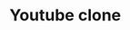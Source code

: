# Youtube clone

<!-- 1. setup tailwind

   - npm install -D tailwindcss
   - npx tailwindcss init
   - Configure your template paths

   ```
   	content: [
   	"./src/**/*.{html,js,ts,jsx,tsx}",
   	],
   ```

   - Add the Tailwind directives to your CSS

   ```
   @tailwind base;
   @tailwind components;
   @tailwind utilities;
   ```

2. Planning

- Head
- Body
  - Sidebar
    - MenuItems
  - MainContainer
    - ButtonList
    - VideoContainer
      - VedioCard -->

<!--
`HOC` -
function that takes in a component return a component
SMALL MODIFICATION


`SEARCH`
making an api call

`debaouncing` :
    typing slow - each and every keystroke - diff. 200ms - suggestion
    typing fast - skipping some of the events - diff 30ms - no suggestion


`Perfomance`:
- Iphone pro max = 14 letter * 1000 = 140000
- with debouncing 3 API calls * 1000 = 3000


`Show Suggestion for better UX`

`Debouncing` with 200ms
    - if keystroke between 2 key strokes is < 200ms  - DECLINE API CALL
    - > 200MS - Make an api call
-->

<!--

  /***
   *
   * Make an api call after every key press but if the difference
   * between 2 API calls is <200ms
   * decline the API call
   *
   * key = i
   * - render the component
   * - call useEffect()
   * - start timer ==> make an api call after 200 ms
   *
   * key - ip
   * - destroy the component (call useEffect return method)
   * - re-render the component
   * - call useEffect (make an api call)
   * - new* start timer -> (make an api call) after 200 ms
   *
   *
   * setTimeout()200ms - declines
   *
   * change
   * - onchange method
   * - changing the state variable
   * - triggers the reconciliation preocess
   * - render once again
   *
   *
   * NEW* TIMER -> fast typing -> declines the `API` call

Structure cache
 *	time complexity to search in arra B(n)

- time complexity to search in Object B(1) - better
-->

<!--
Search -
  Live api
  caching
  debouncing

LRU CACHE - LEAST RECENTLY USED
RESTRICT THE CACHE OBJETC TO STORE 100 KEYS
REMOVE FROM START

FIFO
LIFO
 -->

<!--
COMMENTS

2 LEVEL DEEP - Basic , Reply
n Level nested commnets

UI + DSA + RECURSION

-->

<!--
  streaming chat


-->

<!--
Live chat

  Web Socket - NO INTERVALS
  API polling - INTERVALS like: 1ms 3sm
 -->
